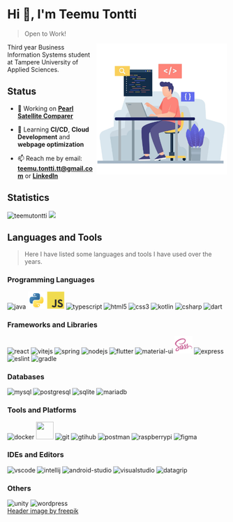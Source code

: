 # Hi 👋, I'm Teemu Tontti
> Open to Work!

<img align="right" alt="Coder coding" width="300" src="./programmer.png">
Third year Business Information Systems student at Tampere University of Applied Sciences.


<!--<img align="right" alt="Coder coding" width="400" src="coder.png">-->

## Status
- 🔭 Working on **[Pearl Satellite Comparer](https://github.com/Pearl-image-comparer/Pearl)**

- 🌱 Learning **CI/CD**, **Cloud Development** and **webpage optimization**

- 📫 Reach me by email: **teemu.tontti.tt@gmail.com** or **[LinkedIn](https://www.linkedin.com/in/tonttiteemu)**


## Statistics

<div>
  <img src="https://github-readme-stats.vercel.app/api?username=teemutontti&show_icons=true&locale=en&bg_color=121212&title_color=44b6fd&text_color=0E93E5&icon_color=44b6fd" alt="teemutontti" />
  <img src="https://github-readme-stats.vercel.app/api/top-langs/?username=teemutontti&layout=compact&bg_color=121212&title_color=44b6fd&text_color=0E93E5&icon_color=44b6fd" />
</div>

## Languages and Tools

> Here I have listed some languages and tools I have used over the years.

### Programming Languages
<div>
  <img src="https://cdn.jsdelivr.net/gh/devicons/devicon@latest/icons/java/java-original.svg" alt="java" width="40" height="40"/>
  <img src="https://raw.githubusercontent.com/devicons/devicon/master/icons/python/python-original.svg" alt="python" width="40" height="40"/>
  <img src="https://raw.githubusercontent.com/devicons/devicon/master/icons/javascript/javascript-original.svg" alt="javascript" width="40" height="40"/>
  <img src="https://upload.wikimedia.org/wikipedia/commons/thumb/4/4c/Typescript_logo_2020.svg/2048px-Typescript_logo_2020.svg.png" alt="typescript" width="40" height="40"/>
  <img src="https://cdn.jsdelivr.net/gh/devicons/devicon@latest/icons/html5/html5-original.svg" alt="html5" width="40" height="40"/>
  <img src="https://cdn.jsdelivr.net/gh/devicons/devicon@latest/icons/css3/css3-original.svg" alt="css3" width="40" height="40"/>
  <img src="https://cdn.jsdelivr.net/gh/devicons/devicon@latest/icons/kotlin/kotlin-original.svg" alt="kotlin" width="40" height="40"/>
  <img src="https://cdn.jsdelivr.net/gh/devicons/devicon@latest/icons/csharp/csharp-original.svg" alt="csharp" width="40" height="40"/>
  <img src="https://cdn.jsdelivr.net/gh/devicons/devicon@latest/icons/dart/dart-original.svg" alt="dart" width="40" height="40" />
</div>

### Frameworks and Libraries
<div>
  <img src="https://cdn.jsdelivr.net/gh/devicons/devicon@latest/icons/react/react-original.svg" alt="react" width="40" height="40"/>
  <img src="https://cdn.jsdelivr.net/gh/devicons/devicon@latest/icons/vitejs/vitejs-original.svg" alt="vitejs" width="40" height="40" />
  <img src="https://cdn.jsdelivr.net/gh/devicons/devicon@latest/icons/spring/spring-original.svg" alt="spring" width="40" height="40" />
  <img src="https://cdn.jsdelivr.net/gh/devicons/devicon@latest/icons/nodejs/nodejs-original.svg" alt="nodejs" width="40" height="40" />
  <img src="https://cdn.jsdelivr.net/gh/devicons/devicon@latest/icons/flutter/flutter-original.svg" alt="flutter" width="40" height="40" />
  <img src="https://cdn.jsdelivr.net/gh/devicons/devicon@latest/icons/materialui/materialui-original.svg" alt="material-ui" width="40" height="40" />
  <img src="https://raw.githubusercontent.com/devicons/devicon/master/icons/sass/sass-original.svg" alt="sass" width="40" height="40"/>
  <img src="https://cdn.jsdelivr.net/gh/devicons/devicon@latest/icons/express/express-original.svg" alt="express" width="40" height="40"  />
  <img src="https://cdn.jsdelivr.net/gh/devicons/devicon@latest/icons/eslint/eslint-original.svg" alt="eslint" width="40" height="40" />
  <img src="https://cdn.jsdelivr.net/gh/devicons/devicon@latest/icons/gradle/gradle-original.svg" alt="gradle" width="40" height="40" />
</div>

### Databases
<div>
  <img src="https://cdn.jsdelivr.net/gh/devicons/devicon@latest/icons/mysql/mysql-original.svg" alt="mysql" width="40" height="40"/>
  <img src="https://cdn.jsdelivr.net/gh/devicons/devicon@latest/icons/postgresql/postgresql-plain.svg" alt="postgresql" width="40" height="40" />
  <img src="https://cdn.jsdelivr.net/gh/devicons/devicon@latest/icons/sqlite/sqlite-original.svg" alt="sqlite" width="40" height="40"/>
  <img src="https://cdn.jsdelivr.net/gh/devicons/devicon@latest/icons/mariadb/mariadb-original.svg" alt="mariadb" width="40" height="40"/>
</div>

### Tools and Platforms
<div>
  <img src="https://cdn.jsdelivr.net/gh/devicons/devicon@latest/icons/docker/docker-original.svg" alt="docker" width="40" height="40" />
  <img src="https://cdn.jsdelivr.net/gh/devicons/devicon@latest/icons/amazonwebservices/amazonwebservices-plain-wordmark.svg" width="40" height="40" />
  <img src="https://cdn.jsdelivr.net/gh/devicons/devicon@latest/icons/git/git-original.svg" alt="git" width="40" height="40"/>
  <img src="https://cdn.jsdelivr.net/gh/devicons/devicon@latest/icons/github/github-original.svg" alt="gtihub" width="40" height="40" />
  <img src="https://cdn.jsdelivr.net/gh/devicons/devicon@latest/icons/postman/postman-original.svg" alt="postman" width="40" height="40" />
  <img src="https://cdn.jsdelivr.net/gh/devicons/devicon@latest/icons/raspberrypi/raspberrypi-original.svg" alt="raspberrypi" width="40" height="40" />
  <img src="https://cdn.jsdelivr.net/gh/devicons/devicon@latest/icons/figma/figma-original.svg" alt="figma" width="40" height="40" />
</div>

### IDEs and Editors
<div>
  <img src="https://cdn.jsdelivr.net/gh/devicons/devicon@latest/icons/vscode/vscode-original.svg" alt="vscode" width="40" height="40" />
  <img src="https://cdn.jsdelivr.net/gh/devicons/devicon@latest/icons/intellij/intellij-original.svg" alt="intellij" width="40" height="40" />
  <img src="https://cdn.jsdelivr.net/gh/devicons/devicon@latest/icons/androidstudio/androidstudio-original.svg" alt="android-studio" width="40" height="40" />
  <img src="https://cdn.jsdelivr.net/gh/devicons/devicon@latest/icons/visualstudio/visualstudio-original.svg" alt="visualstudio" width="40" height="40" />
  <img src="https://cdn.jsdelivr.net/gh/devicons/devicon@latest/icons/datagrip/datagrip-original.svg" alt="datagrip" width="40" height="40" />
</div>

### Others
<img src="https://cdn.jsdelivr.net/gh/devicons/devicon@latest/icons/unity/unity-original.svg" alt="unity" width="40" height="40"/>
<img src="https://cdn.jsdelivr.net/gh/devicons/devicon@latest/icons/wordpress/wordpress-plain.svg" alt="wordpress" width="40" height="40" />

<br>
<a href="https://www.freepik.com/free-vector/colourful-illustration-programmer-working_5483080.htm#fromView=search&page=1&position=0&uuid=82decf55-7274-4dd3-807e-5ef119c00086">Header image by freepik</a>

